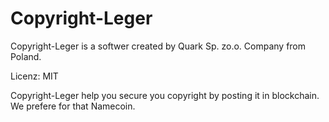 # Copyright-Leger

Copyright-Leger is a softwer created by Quark Sp. zo.o. Company from Poland.

Licenz: MIT

Copyright-Leger help you secure you copyright by posting it in blockchain.
We prefere for that Namecoin.

